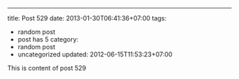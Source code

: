 ---
title: Post 529
date: 2013-01-30T06:41:36+07:00
tags:
  - random post
  - post has 5
category:
  - random post
  - uncategorized
updated: 2012-06-15T11:53:23+07:00

This is content of post 529